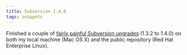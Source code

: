 ```yaml
---
title: Subversion 1.4.0
tags: snippets
---
```


Finished a couple of [fairly painful Subversion upgrades](http://wincent.dev/wiki/Subversion_1.4.0_upgrade) (1.3.2 to 1.4.0) on both my local machine (Mac OS X) and the public repository (Red Hat Enterprise Linux).
